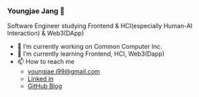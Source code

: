### Youngjae Jang 👋

Software Engineer studying Frontend & HCI(especially Human-AI Interaction) & Web3(DApp)
- 🔭 I’m currently working on Common Computer Inc.
- 🌱 I’m currently learning Frontend, HCI, Web3(Dapp)
- 📫 How to reach me
   - youngjae.j99@gmail.com
   - [Linked in](https://www.linkedin.com/in/youngjae-jang-a3b9621ab/)
   - [GitHub Blog](https://youngjae99.github.io)

<!--
**youngjae99/youngjae99** is a ✨ _special_ ✨ repository because its `README.md` (this file) appears on your GitHub profile.

Here are some ideas to get you started:

- 🔭 I’m currently working on ...
- 🌱 I’m currently learning ...
- 👯 I’m looking to collaborate on ...
- 🤔 I’m looking for help with ...
- 💬 Ask me about ...
- 📫 How to reach me: ...
- 😄 Pronouns: ...
- ⚡ Fun fact: ...
-->
